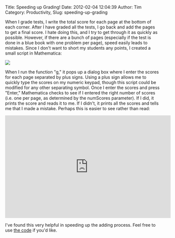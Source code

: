 Title: Speeding up Grading!
Date: 2012-02-04 12:04:39
Author: Tim
Category: Productivity,
Slug: speeding-up-grading

When I grade tests, I write the total score for each page at the bottom of each corner. After I have graded all the tests, I go back and add the pages to get a final score. I hate doing this, and I try to get through it as quickly as possible. However, if there are a bunch of pages (especially if the test is done in a blue book with one problem per page), speed easily leads to mistakes. Since I don't want to short my students any points, I created a small script in Mathematica:

[![](/uploads/2012/02/Screen-Shot-2012-02-04-at-11.49.23-AM.png)](/uploads/2012/02/Screen-Shot-2012-02-04-at-11.49.23-AM.png)

When I run the function "g," it pops up a dialog box where I enter the scores for each page separated by plus signs. Using a plus sign allows me to quickly type the scores on my numeric keypad, though this script could be modified for any other separating symbol. Once I enter the scores and press "Enter," Mathematica checks to see if I entered the right number of scores (i.e. one per page, as determined by the numScores parameter). If I did, it prints the score and reads it to me. If I didn't, it prints all the scores and tells me that I made a mistake. Perhaps this is easier to see rather than read:

<span class='embed-youtube' style='text-align:center; display: block;'><iframe class='youtube-player' type='text/html' width='540' height='334' src='http://www.youtube.com/embed/XP4pzYIPyIY?version=3&#038;rel=1&#038;fs=1&#038;showsearch=0&#038;showinfo=1&#038;iv_load_policy=1&#038;wmode=transparent' frameborder='0'></iframe></span>

I've found this very helpful in speeding up the adding process. Feel free to use [the code](http://pastebin.com/N1F460sB) if you'd like.
